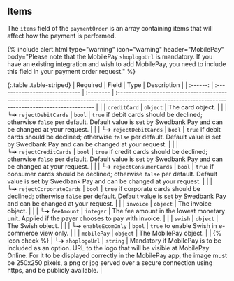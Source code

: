 ## Items

The `items` field of the `paymentOrder` is an array containing items that will affect how the payment is performed.

{% include alert.html type="warning" icon="warning" header="MobilePay"
body="Please note that the MobilePay `shoplogoUrl` is mandatory. If you have an
existing integration and wish to add MobilePay, you need to include this field in
your payment order request." %}

{:.table .table-striped}
| Required | Field                          | Type      | Description                                                                                                                                           |
| :------: | :----------------------------- | :-------- | :---------------------------------------------------------------------------------------------------------------------------------------------------- |
|          | `creditCard`                   | `object`  | The card object.                                                                                                                               |
|          | └➔&nbsp;`rejectDebitCards`     | `bool`    | `true` if debit cards should be declined; otherwise `false` per default. Default value is set by Swedbank Pay and can be changed at your request.     |
|          | └➔&nbsp;`rejectDebitCards`     | `bool`    | `true` if debit cards should be declined; otherwise `false` per default. Default value is set by Swedbank Pay and can be changed at your request.     |
|          | └➔&nbsp;`rejectCreditCards`    | `bool`    | `true` if credit cards should be declined; otherwise `false` per default. Default value is set by Swedbank Pay and can be changed at your request.    |
|          | └➔&nbsp;`rejectConsumerCards`  | `bool`    | `true` if consumer cards should be declined; otherwise `false` per default. Default value is set by Swedbank Pay and can be changed at your request.  |
|          | └➔&nbsp;`rejectCorporateCards` | `bool`    | `true` if corporate cards should be declined; otherwise `false` per default. Default value is set by Swedbank Pay and can be changed at your request. |
|          | `invoice`                      | `object`  | The invoice object.                                                                                                                                   |
|          | └➔&nbsp;`feeAmount`            | `integer` | The fee amount in the lowest monetary unit. Applied if the payer chooses to pay with invoice.                                                      |
|          | `swish`                        | `object`  | The Swish object.                                                                                                                                     |
|          | └➔&nbsp;`enableEcomOnly`       | `bool`    | `true` to enable Swish in e-commerce view only.                                                                                                |
|          | `mobilePay`                    | `object`  | The MobilePay object.                                                                                                                                     |
| {% icon check %} | └➔&nbsp;`shoplogoUrl`       | `string`    | Mandatory if MobilePay is to be included as an option. URL to the logo that will be visible at MobilePay Online. For it to be displayed correctly in the MobilePay app, the image must be 250x250 pixels, a png or jpg served over a secure connection using https, and be publicly available.                                                 |
